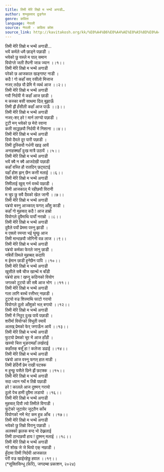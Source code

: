 ```yaml
---
title: तिमी मेरि तिम्रो म भन्थें अगाडी…
author: शम्भुप्रसाद ढुङ्गेल
genre: कविता
language: नेपाली
source: नेपाली - कविता कोश
source_link: http://kavitakosh.org/kk/%E0%A4%B6%E0%A4%AE%E0%A5%8D%E0%A4%AD%E0%A5%81%E0%A4%AA%E0%A5%8D%E0%A4%B0%E0%A4%B8%E0%A4%BE%E0%A4%A6_%E0%A4%A2%E0%A5%81%E0%A4%99%E0%A5%8D%E0%A4%97%E0%A5%87%E0%A4%B2
---
```


तिमी मेरि तिम्रो म भन्थें अगाडी...  
भयें कर्मले धमै छाड्ने पछाडी ।  
भयेको छु यस्ले म पाल् समान  
वियोग्ले जली तैपनी जान्न ज्यान ।।१।।  
तिमी मेरि तिम्रो म भन्थें अगाडी  
परेको छ आजकाल खङ्गाष्ट नाडी ।  
कठै ! गो कहाँ सव् रसीलो मिजाज  
नजर् तर्दछ यौ प्रेमि भै व्यर्थ आज ।।२।।  
तिमी मेरि तिम्रो म भन्थें अगाडी  
गयौ निर्दयी भै कहाँ आज छाडी ।  
म कस्का बसी साथमा दिल् बुझाऊँ  
तिमी झैं हँसीली कहाँ आज पाऊँ ।।३।।  
तिमी मेरि तिम्रो म भन्थें अगाडी  
नजर्-शर् हरे ! मार्न लाग्यो पछाडी ।  
टुटी मन् भयेको छ मेरो रवाना  
कती साद्धछयौ निर्दयी भै निशाना ।।४।।  
तिमी मेरि तिम्रो म भन्थें अगाडी  
दियो दैवले दूर पारी पछाडी ।  
तिमी ठुस्सियौ गर्धनी खाइ आयें  
अनाहक्महाँ दुःख मात्रै उठायें ।।५।।  
तिमी मेरि तिम्रो म भन्थें अगाडी  
भयें क्वै न क्वै आजदेखी पछाडी  
कहाँ वस्ति हौ रातदिन् छट्पटाई  
यहाँ होश झन् छैन कत्ती मलाई ।।६।।  
तिमी मेरि तिम्रो म भन्थें अगाडी  
तिमीलाई खुस् गर्न वस्थें पछाडी ।  
तिमी आजकाल् भै रहीछयौ विरानी  
म चुप छु सवै दैवको खेल जानी ।।७।।  
तिमी मेरि तिम्रो म भन्थें अगाडी  
प¥यो बस्नु आज्काल् फगत् आँशु काडी ।  
कहाँ गो मुहव्वत् कठै ! आज हाम्रो  
वियोगले दुवैमाथि पार्यो नराम्रो ।।८।।  
तिमी मेरि तिम्रो म भन्थें अगाडी  
दुवैले पर्यो प्रेममा पस्नु झाडी ।  
म एक्लो रमन्ता भई घुम्छु आज  
तिमी मान्दछयौ जोगिनी वन्न लाज ।।९।।  
तिमी मेरि तिम्रो म भन्थें अगाडी  
प¥यो कर्मका फेरले जानु छाडी ।  
नबिर्से तिमले मुहव्बत् कदापि  
म ईमान छाडी हुनेछैन पापि ।।१०।।  
तिमी मेरि तिम्रो म भन्थें अगाडी  
खुसीले सबै चीज खान्थें म बाँडी  
प¥यो हाय ! खप्नू कठिनको वियोग  
जगत्को टुटयो की सबै आज भोग ।।११।।  
तिमी मेरि तिम्रो म भन्थें अगाडी  
गला लागि बस्थें रत्तीभर् नछाडी ।  
टुटयो वज्र शिरमाथि फाटो गरायो  
वियोगले ठूलो आँशुको भल् बगायो ।।१२।।  
तिमी मेरि तिम्रो म भन्थें अगाडी  
तिमी भै निठुर् दुःख पायें पछाडी ।  
शरीर्मा वियोग्को विभूती रमायें  
अलख् प्रेमको फेर् जगाऊँन आयें ।।१३।।  
तिमी मेरि तिम्रो म भन्थें अगाडी  
फुटयो प्रेमको चूर भै आज हाँडी ।  
खस्यो चित्त भुङरामहाँ लर्खराई  
कहाँतक् बसूँ हा ! कलेजा डढाई ।।१४।।  
तिमी मेरि तिम्रो म भन्थें अगाडी  
प¥यो आज वस्नू फगत् हात माडी ।  
तिमी हेर्दिनौं प्रेम राखी पटक्क  
म हुन्छू यसैले छिने झैं छटक्क ।।१५।।  
तिमी मेरि तिम्रो म भन्थें अगाडी  
सदा ध्यान गर्थे म तिम्रै पछाडी  
हरे ! कालले आज दुश्मन् गरायो  
ठूलो पेच हामी दुवैमा लडायो ।।१६।।  
तिमी मेरि तिम्रो म भन्थें अगाडी  
मुहव्वत् दियौ त्यो तिमीले विगाडी ।  
फुटेको जुटायेर जुट्तैन काँच  
वियोगको नभै भेट कम हुन्न आँच ।।१७।।  
तिमी मेरि तिम्रो म भन्थें अगाडी  
भयेको छु तिम्रो विरानू पछाडी ।  
अलक्को झलक बन्द भो देख्नलाई  
तिमी ठान्दछयौ हाय ! दुश्मन् मलाई ।।१८।।  
तिमी मेरि तिम्रो म भन्थें अगाडी  
गरें शोख जे जे थियो एक् नछाडी ।  
हुँदामा तिमी निर्दयी आजकाल  
परी वज्र खाईरहेछु हवाल ।।१९।।  
(\*सूक्तिसिन्धु (फेरि), जगदम्बा प्रकाशन, २०२४)
